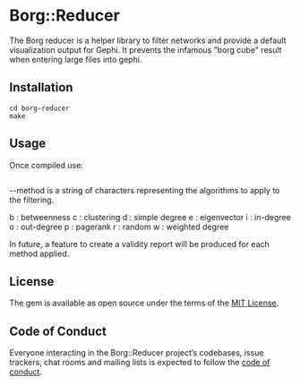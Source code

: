 # Borg::Reducer

The Borg reducer is a helper library to filter networks and provide a default
visualization output for Gephi.  It prevents the infamous "borg cube" result
when entering large files into gephi.


## Installation

```git clone https://github.com/archivesunleashed/borg-reducer
cd borg-reducer
make
```

## Usage

Once compiled use:
``` borgreducer --file {FILENAME} --percent {PERCENTAGE TO FILTER} --method {METHODS (see below)} --output {OUTPUT DIRECTORY}
```
--method is a string of characters representing the algorithms to apply to the filtering.

b : betweenness
c : clustering
d : simple degree
e : eigenvector
i : in-degree
o : out-degree
p : pagerank
r : random
w : weighted degree

In future, a feature to create a validity report will be produced for each method applied.

## License

The gem is available as open source under the terms of the [MIT License](https://opensource.org/licenses/MIT).

## Code of Conduct

Everyone interacting in the Borg::Reducer project’s codebases, issue trackers, chat rooms and mailing lists is expected to follow the [code of conduct](https://github.com/archivesunleashed/borg-reducer/blob/master/CODE_OF_CONDUCT.md).
